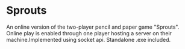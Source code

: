 # Sprouts
An online version of the two-player pencil and paper game "Sprouts". Online play is enabled through one player hosting a server on their machine.Implemented using socket api. Standalone .exe included.